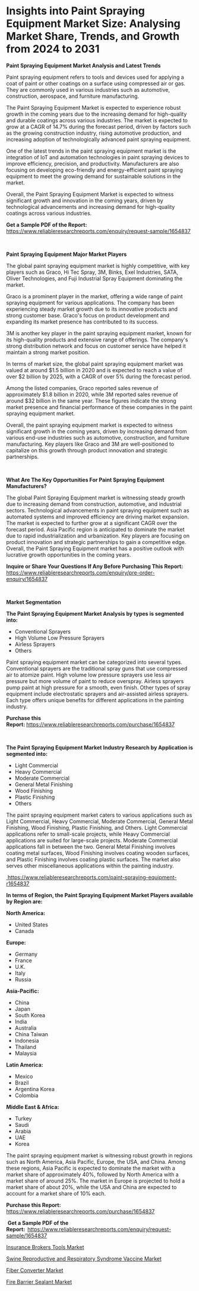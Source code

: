 <p><h1>Insights into Paint Spraying Equipment Market Size: Analysing Market Share, Trends, and Growth from 2024 to 2031</h1></p><p><strong>Paint Spraying Equipment Market Analysis and Latest Trends</strong></p>
<p><p>Paint spraying equipment refers to tools and devices used for applying a coat of paint or other coatings on a surface using compressed air or gas. They are commonly used in various industries such as automotive, construction, aerospace, and furniture manufacturing.</p><p>The Paint Spraying Equipment Market is expected to experience robust growth in the coming years due to the increasing demand for high-quality and durable coatings across various industries. The market is expected to grow at a CAGR of 14.7% during the forecast period, driven by factors such as the growing construction industry, rising automotive production, and increasing adoption of technologically advanced paint spraying equipment.</p><p>One of the latest trends in the paint spraying equipment market is the integration of IoT and automation technologies in paint spraying devices to improve efficiency, precision, and productivity. Manufacturers are also focusing on developing eco-friendly and energy-efficient paint spraying equipment to meet the growing demand for sustainable solutions in the market.</p><p>Overall, the Paint Spraying Equipment Market is expected to witness significant growth and innovation in the coming years, driven by technological advancements and increasing demand for high-quality coatings across various industries.</p></p>
<p><strong>Get a Sample PDF of the Report:&nbsp;</strong> <a href="https://www.reliableresearchreports.com/enquiry/request-sample/1654837">https://www.reliableresearchreports.com/enquiry/request-sample/1654837</a></p>
<p>&nbsp;</p>
<p><strong>Paint Spraying Equipment Major Market Players</strong></p>
<p><p>The global paint spraying equipment market is highly competitive, with key players such as Graco, Hi Tec Spray, 3M, Binks, Exel Industries, SATA, Oliver Technologies, and Fuji Industrial Spray Equipment dominating the market. </p><p>Graco is a prominent player in the market, offering a wide range of paint spraying equipment for various applications. The company has been experiencing steady market growth due to its innovative products and strong customer base. Graco's focus on product development and expanding its market presence has contributed to its success.</p><p>3M is another key player in the paint spraying equipment market, known for its high-quality products and extensive range of offerings. The company's strong distribution network and focus on customer service have helped it maintain a strong market position.</p><p>In terms of market size, the global paint spraying equipment market was valued at around $1.5 billion in 2020 and is expected to reach a value of over $2 billion by 2025, with a CAGR of over 5% during the forecast period.</p><p>Among the listed companies, Graco reported sales revenue of approximately $1.8 billion in 2020, while 3M reported sales revenue of around $32 billion in the same year. These figures indicate the strong market presence and financial performance of these companies in the paint spraying equipment market.</p><p>Overall, the paint spraying equipment market is expected to witness significant growth in the coming years, driven by increasing demand from various end-use industries such as automotive, construction, and furniture manufacturing. Key players like Graco and 3M are well-positioned to capitalize on this growth through product innovation and strategic partnerships.</p></p>
<p>&nbsp;</p>
<p><strong>What Are The Key Opportunities For Paint Spraying Equipment Manufacturers?</strong></p>
<p><p>The global Paint Spraying Equipment market is witnessing steady growth due to increasing demand from construction, automotive, and industrial sectors. Technological advancements in paint spraying equipment such as automated systems and improved efficiency are driving market expansion. The market is expected to further grow at a significant CAGR over the forecast period. Asia Pacific region is anticipated to dominate the market due to rapid industrialization and urbanization. Key players are focusing on product innovation and strategic partnerships to gain a competitive edge. Overall, the Paint Spraying Equipment market has a positive outlook with lucrative growth opportunities in the coming years.</p></p>
<p><strong>Inquire or Share Your Questions If Any Before Purchasing This Report:</strong> <a href="https://www.reliableresearchreports.com/enquiry/pre-order-enquiry/1654837">https://www.reliableresearchreports.com/enquiry/pre-order-enquiry/1654837</a></p>
<p>&nbsp;</p>
<p><strong>Market Segmentation</strong></p>
<p><strong>The Paint Spraying Equipment Market Analysis by types is segmented into:</strong></p>
<p><ul><li>Conventional Sprayers</li><li>High Volume Low Pressure Sprayers</li><li>Airless Sprayers</li><li>Others</li></ul></p>
<p><p>Paint spraying equipment market can be categorized into several types. Conventional sprayers are the traditional spray guns that use compressed air to atomize paint. High volume low pressure sprayers use less air pressure but more volume of paint to reduce overspray. Airless sprayers pump paint at high pressure for a smooth, even finish. Other types of spray equipment include electrostatic sprayers and air-assisted airless sprayers. Each type offers unique benefits for different applications in the painting industry.</p></p>
<p><strong>Purchase this Report:&nbsp;</strong><a href="https://www.reliableresearchreports.com/purchase/1654837">https://www.reliableresearchreports.com/purchase/1654837</a></p>
<p>&nbsp;</p>
<p><strong>The Paint Spraying Equipment Market Industry Research by Application is segmented into:</strong></p>
<p><ul><li>Light Commercial</li><li>Heavy Commercial</li><li>Moderate Commercial</li><li>General Metal Finishing</li><li>Wood Finishing</li><li>Plastic Finishing</li><li>Others</li></ul></p>
<p><p>The paint spraying equipment market caters to various applications such as Light Commercial, Heavy Commercial, Moderate Commercial, General Metal Finishing, Wood Finishing, Plastic Finishing, and Others. Light Commercial applications refer to small-scale projects, while Heavy Commercial applications are suited for large-scale projects. Moderate Commercial applications fall in between the two. General Metal Finishing involves coating metal surfaces, Wood Finishing involves coating wooden surfaces, and Plastic Finishing involves coating plastic surfaces. The market also serves other miscellaneous applications within the painting industry.</p></p>
<p><a href="https://www.reliableresearchreports.com/paint-spraying-equipment-r1654837">&nbsp;https://www.reliableresearchreports.com/paint-spraying-equipment-r1654837</a></p>
<p><strong>In terms of Region, the Paint Spraying Equipment Market Players available by Region are:</strong></p>
<p>
    <p> <strong> North America: </strong>
        <ul>
            <li>United States</li>
            <li>Canada</li>
        </ul>
        </p> 
    <p> <strong> Europe: </strong>
        <ul>
            <li>Germany</li>
            <li>France</li>
            <li>U.K.</li>
            <li>Italy</li>
            <li>Russia</li>
        </ul>
        </p> 
    <p> <strong> Asia-Pacific: </strong>
        <ul>
            <li>China</li>
            <li>Japan</li>
            <li>South Korea</li>
            <li>India</li>
            <li>Australia</li>
            <li>China Taiwan</li>
            <li>Indonesia</li>
            <li>Thailand</li>
            <li>Malaysia</li>
        </ul>
        </p> 
    <p> <strong> Latin America: </strong>
        <ul>
            <li>Mexico</li>
            <li>Brazil</li>
            <li>Argentina Korea</li>
            <li>Colombia</li>
        </ul>
        </p> 
    <p> <strong> Middle East & Africa: </strong>
        <ul>
            <li>Turkey</li>
            <li>Saudi</li>
            <li>Arabia</li>
            <li>UAE</li>
            <li>Korea</li>
        </ul>
    </p>
    </p>
<p><p>The paint spraying equipment market is witnessing robust growth in regions such as North America, Asia Pacific, Europe, the USA, and China. Among these regions, Asia Pacific is expected to dominate the market with a market share of approximately 40%, followed by North America with a market share of around 25%. The market in Europe is projected to hold a market share of about 20%, while the USA and China are expected to account for a market share of 10% each.</p></p>
<p><strong>Purchase this Report: </strong><a href="https://www.reliableresearchreports.com/purchase/1654837">https://www.reliableresearchreports.com/purchase/1654837</a></p>
<p>&nbsp;<strong>Get a Sample PDF of the Report:&nbsp;&nbsp;</strong><a href="https://www.reliableresearchreports.com/enquiry/request-sample/1654837">https://www.reliableresearchreports.com/enquiry/request-sample/1654837</a></p>
<p><strong></strong></p>
<p><p><a href="https://www.linkedin.com/pulse/insurance-brokers-tools-market-outlook-industry-overview-forecast-wfl2e">Insurance Brokers Tools Market</a></p><p><a href="https://www.linkedin.com/pulse/swine-reproductive-respiratory-syndrome-vaccine-market-outlook-ibvjf">Swine Reproductive and Respiratory Syndrome Vaccine Market</a></p><p><a href="https://github.com/Airanohannonzb68e5pb53oc1/Market-Research-Report-List-2/blob/main/fiber-converter-market.md">Fiber Converter Market</a></p><p><a href="https://github.com/IsmaelBlick2023/Market-Research-Report-List-1/blob/main/fire-barrier-sealant-market.md">Fire Barrier Sealant Market</a></p></p>